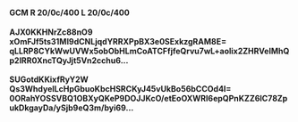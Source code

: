 #### GCM R 20/0c/400 L 20/0c/400
**AJX0KKHNrZc88nO9**<br/>**xOmFJf5ts31MI9dCNLjqdYRRXPpBX3e0SExkzgRAM8E=**<br/>**qLLRP8CYkWwUVWx5obObHLmCoATCFfjfeQrvu7wL+aolix2ZHRVelMhQp2IRR0XncTQyJjt5Vn2cchu6...**<br/><br/>
**SUGotdKKixfRyY2W**<br/>**Qs3WhdyelLcHpGbuoKbcHSRCKyJ45vUkBo56bCCOd4I=**<br/>**0ORahYOSSVBQ1OBXyQKeP9DOJJKcO/etEoOXWRl6epQPnKZZ6lC78ZpukDkgayDa/ySjb9eQ3m/byi69...**